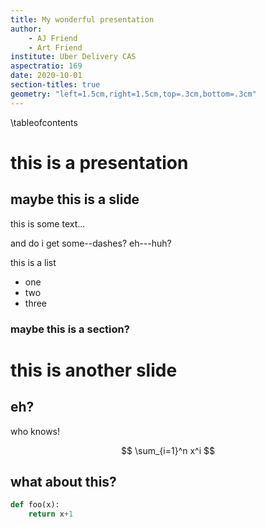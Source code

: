 ```yaml
---
title: My wonderful presentation
author:
    - AJ Friend
    - Art Friend
institute: Uber Delivery CAS
aspectratio: 169
date: 2020-10-01
section-titles: true
geometry: "left=1.5cm,right=1.5cm,top=.3cm,bottom=.3cm"
---
```


\tableofcontents

# this is a presentation

## maybe this is a slide

this is some text...

and do i get some--dashes? eh---huh?

this is a list

- one
- two
- three

### maybe this is a section?

# this is another slide

## eh?

who knows!

$$
\sum_{i=1}^n x^i
$$

## what about this?

```python
def foo(x):
    return x+1
```
